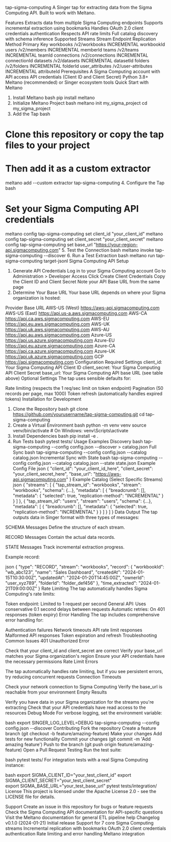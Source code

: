 tap-sigma-computing
A Singer tap for extracting data from the Sigma Computing API. Built to work with Meltano.

Features
Extracts data from multiple Sigma Computing endpoints
Supports incremental extraction using bookmarks
Handles OAuth 2.0 client credentials authentication
Respects API rate limits
Full catalog discovery with schema inference
Supported Streams
Stream	Endpoint	Replication Method	Primary Key
workbooks	/v2/workbooks	INCREMENTAL	workbookId
users	/v2/members	INCREMENTAL	memberId
teams	/v2/teams	INCREMENTAL	teamId
connections	/v2/connections	INCREMENTAL	connectionId
datasets	/v2/datasets	INCREMENTAL	datasetId
folders	/v2/folders	INCREMENTAL	folderId
user_attributes	/v2/user-attributes	INCREMENTAL	attributeId
Prerequisites
A Sigma Computing account with API access
API credentials (Client ID and Client Secret)
Python 3.8+
Meltano (recommended) or Singer ecosystem tools
Quick Start with Meltano
1. Install Meltano
bash
pip install meltano
2. Initialize Meltano Project
bash
meltano init my_sigma_project
cd my_sigma_project
3. Add the Tap
bash
# Clone this repository or copy the tap files to your project
# Then add it as a custom extractor
meltano add --custom extractor tap-sigma-computing
4. Configure the Tap
bash
# Set your Sigma Computing API credentials
meltano config tap-sigma-computing set client_id "your_client_id"
meltano config tap-sigma-computing set client_secret "your_client_secret"
meltano config tap-sigma-computing set base_url "https://your-region-api.sigmacomputing.com"
5. Test the Connection
bash
meltano invoke tap-sigma-computing --discover
6. Run a Test Extraction
bash
meltano run tap-sigma-computing target-jsonl
Sigma Computing API Setup
1. Generate API Credentials
Log in to your Sigma Computing account
Go to Administration > Developer Access
Click Create Client Credentials
Copy the Client ID and Client Secret
Note your API Base URL from the same page
2. Determine Your Base URL
Your base URL depends on where your Sigma organization is hosted:

Provider	Base URL
AWS-US (West)	https://aws-api.sigmacomputing.com
AWS-US (East)	https://api.us-a.aws.sigmacomputing.com
AWS-CA	https://api.ca.aws.sigmacomputing.com
AWS-EU	https://api.eu.aws.sigmacomputing.com
AWS-UK	https://api.uk.aws.sigmacomputing.com
AWS-AU	https://api.au.aws.sigmacomputing.com
Azure-US	https://api.us.azure.sigmacomputing.com
Azure-EU	https://api.eu.azure.sigmacomputing.com
Azure-CA	https://api.ca.azure.sigmacomputing.com
Azure-UK	https://api.uk.azure.sigmacomputing.com
GCP	https://api.sigmacomputing.com
Configuration
Required Settings
client_id: Your Sigma Computing API Client ID
client_secret: Your Sigma Computing API Client Secret
base_url: Your Sigma Computing API base URL (see table above)
Optional Settings
The tap uses sensible defaults for:

Rate limiting (respects the 1 req/sec limit on token endpoint)
Pagination (50 records per page, max 1000)
Token refresh (automatically handles expired tokens)
Installation for Development
1. Clone the Repository
bash
git clone https://github.com/yourusername/tap-sigma-computing.git
cd tap-sigma-computing
2. Create a Virtual Environment
bash
python -m venv venv
source venv/bin/activate  # On Windows: venv\Scripts\activate
3. Install Dependencies
bash
pip install -e .
4. Run Tests
bash
pytest tests/
Usage Examples
Discovery
bash
tap-sigma-computing --config config.json --discover > catalog.json
Full Sync
bash
tap-sigma-computing --config config.json --catalog catalog.json
Incremental Sync with State
bash
tap-sigma-computing --config config.json --catalog catalog.json --state state.json
Example Config File
json
{
  "client_id": "your_client_id_here",
  "client_secret": "your_client_secret_here", 
  "base_url": "https://aws-api.sigmacomputing.com"
}
Example Catalog (Select Specific Streams)
json
{
  "streams": [
    {
      "tap_stream_id": "workbooks",
      "stream": "workbooks", 
      "schema": {...},
      "metadata": [
        {
          "breadcrumb": [],
          "metadata": {
            "selected": true,
            "replication-method": "INCREMENTAL"
          }
        }
      ]
    },
    {
      "tap_stream_id": "users",
      "stream": "users",
      "schema": {...},
      "metadata": [
        {
          "breadcrumb": [],
          "metadata": {
            "selected": true,
            "replication-method": "INCREMENTAL" 
          }
        }
      ]
    }
  ]
}
Data Output
The tap outputs data in Singer format with three types of messages:

SCHEMA Messages
Define the structure of each stream.

RECORD Messages
Contain the actual data records.

STATE Messages
Track incremental extraction progress.

Example record:

json
{
  "type": "RECORD",
  "stream": "workbooks",
  "record": {
    "workbookId": "wb_abc123",
    "name": "Sales Dashboard",
    "createdAt": "2024-01-15T10:30:00Z",
    "updatedAt": "2024-01-20T14:45:00Z",
    "ownerId": "user_xyz789",
    "folderId": "folder_def456"
  },
  "time_extracted": "2024-01-21T09:00:00Z"
}
Rate Limiting
The tap automatically handles Sigma Computing's rate limits:

Token endpoint: Limited to 1 request per second
General API: Uses conservative 0.1 second delays between requests
Automatic retries: On 401 responses (token expiry)
Error Handling
The tap includes comprehensive error handling for:

Authentication failures
Network timeouts
API rate limit responses
Malformed API responses
Token expiration and refresh
Troubleshooting
Common Issues
401 Unauthorized Error

Check that your client_id and client_secret are correct
Verify your base_url matches your Sigma organization's region
Ensure your API credentials have the necessary permissions
Rate Limit Errors

The tap automatically handles rate limiting, but if you see persistent errors, try reducing concurrent requests
Connection Timeouts

Check your network connection to Sigma Computing
Verify the base_url is reachable from your environment
Empty Results

Verify you have data in your Sigma organization for the streams you're extracting
Check that your API credentials have read access to the resources
Debug Mode
For verbose logging, set the environment variable:

bash
export SINGER_LOG_LEVEL=DEBUG
tap-sigma-computing --config config.json --discover
Contributing
Fork the repository
Create a feature branch (git checkout -b feature/amazing-feature)
Make your changes
Add tests for new functionality
Commit your changes (git commit -m 'Add amazing feature')
Push to the branch (git push origin feature/amazing-feature)
Open a Pull Request
Testing
Run the test suite:

bash
pytest tests/
For integration tests with a real Sigma Computing instance:

bash
export SIGMA_CLIENT_ID="your_test_client_id"
export SIGMA_CLIENT_SECRET="your_test_client_secret"  
export SIGMA_BASE_URL="your_test_base_url"
pytest tests/integration/
License
This project is licensed under the Apache License 2.0 - see the LICENSE file for details.

Support
Create an issue in this repository for bugs or feature requests
Check the Sigma Computing API documentation for API-specific questions
Visit the Meltano documentation for general ETL pipeline help
Changelog
v0.1.0 (2024-01-21)
Initial release
Support for 7 core Sigma Computing streams
Incremental replication with bookmarks
OAuth 2.0 client credentials authentication
Rate limiting and error handling
Meltano integration
